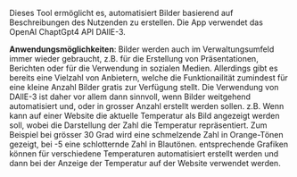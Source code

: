
Dieses Tool ermöglicht es, automatisiert Bilder basierend auf Beschreibungen des Nutzenden zu erstellen. Die App verwendet das OpenAI ChaptGpt4 API DAllE-3.

**Anwendungsmöglichkeiten**:
Bilder werden auch im Verwaltungsumfeld immer wieder gebraucht, z.B. für die Erstellung von Präsentationen, Berichten oder für die Verwendung in sozialen Medien. Allerdings gibt es bereits eine Vielzahl von Anbietern, welche die Funktionailität zumindest für eine kleine Anzahl Bilder gratis zur Verfügung stellt. Die Verwendung von DAllE-3 ist daher vor allem dann sinnvoll, wenn Bilder weitgehend automatisiert und, oder in grosser Anzahl erstellt werden sollen. z.B. Wenn kann auf einer Website die aktuelle Temperatur als Bild angezeigt werden soll, wobei die Darstellung der Zahl die Temperatur repräsentiert. Zum Beispiel bei grösser 30 Grad wird eine schmelzende Zahl in Orange-Tönen gezeigt, bei -5 eine schlotternde Zahl in Blautönen. entsprechende Grafiken können für verschiedene Temperaturen automatisiert erstellt werden und dann bei der Anzeige der Temperatur auf der Website verwendet werden.